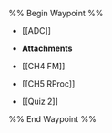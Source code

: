 %% Begin Waypoint %%
- [[ADC]]
- **Attachments**

- [[CH4 FM]]
- [[CH5 RProc]]
- [[Quiz 2]]

%% End Waypoint %%
